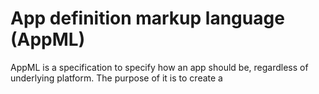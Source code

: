 # App definition markup language (AppML)

AppML is a specification to specify how an app should be, regardless of underlying platform. The purpose of it is to create a 


